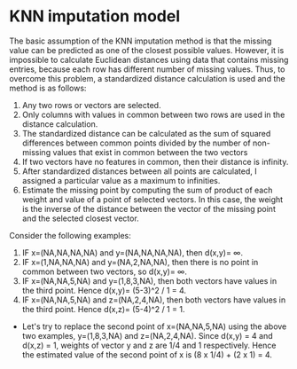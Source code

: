 # KNN imputation model

The basic assumption of the KNN imputation method is that the missing value can be predicted as one of the closest possible values.
However, it is impossible to calculate Euclidean distances using data that contains missing entries, because each row has different number of missing values. Thus, to overcome this problem, a standardized distance calculation is used and the method is as follows:
1.	Any two rows or vectors are selected.
2.	Only columns with values in common between two rows are used in the distance calculation.
3.  The standardized distance can be calculated as the sum of squared differences between common points divided by the number of non-missing values that exist in common between the two vectors
4.  If two vectors have no features in common, then their distance is infinity. 
5.  After standardized distances between all points are calculated, I assigned a particular value as a maximum to infinities. 
6.  Estimate the missing point by computing the sum of product of each weight and value of a point of selected vectors. In this case, the weight is the inverse of the distance between the vector of the missing point and the selected closest vector.

Consider the following examples:
1.   IF x=(NA,NA,NA,NA) and y=(NA,NA,NA,NA), then d(x,y)= ∞.
2.   IF x=(1,NA,NA,NA)  and y=(NA,2,NA,NA), then there is no point in common between two vectors, so d(x,y)= ∞.
3.   IF x=(NA,NA,5,NA)  and y=(1,8,3,NA), then both vectors have values in the third point. Hence d(x,y)= (5-3)^2 / 1 = 4.
4.   IF x=(NA,NA,5,NA)  and z=(NA,2,4,NA), then both vectors have values in the third point. Hence d(x,z)= (5-4)^2 / 1 = 1.

* Let's try to replace the second point of x=(NA,NA,5,NA) using the above two examples, y=(1,8,3,NA) and z=(NA,2,4,NA). Since d(x,y) = 4 and d(x,z) = 1, weights of vector y and z are 1/4 and 1 respectively. Hence the estimated value of the second point of x is (8 x 1/4) + (2 x 1) =  4.
